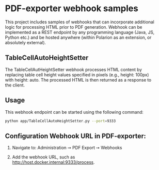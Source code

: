 # PDF-exporter webhook samples

This project includes samples of webhooks that can incorporate additional logic for processing HTML prior to PDF generation.
Webhook can be implemented as a REST endpoint by any programming language (Java, JS, Python etc.) and be hosted anywhere (within Polarion as an extension, or absolutely external).

## TableCellAutoHeightSetter

The TableCellAutHeightSetter webhook processes HTML content by replacing table cell height values specified in pixels (e.g., height: 100px) with height: auto. The processed HTML is then returned as a response to the client.

## Usage
This webhook endpoint can be started using the following command:
```bash
python app/TableCellAutoHeightSetter.py --port=9333
```

## Configuration Webhook URL in PDF-exporter:

1. Navigate to: Administration ➙ PDF Export ➙ Webhooks

2. Add the webhook URL, such as http://host.docker.internal:9333/process.





